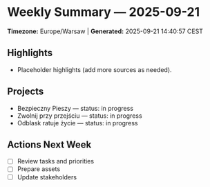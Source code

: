 # Weekly Summary — 2025-09-21

**Timezone:** Europe/Warsaw | **Generated:** 2025-09-21 14:40:57 CEST

## Highlights
- Placeholder highlights (add more sources as needed).

## Projects
- Bezpieczny Pieszy — status: in progress
- Zwolnij przy przejściu — status: in progress
- Odblask ratuje życie — status: in progress

## Actions Next Week
- [ ] Review tasks and priorities
- [ ] Prepare assets
- [ ] Update stakeholders
